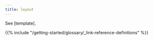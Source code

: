 ```yaml
---
title: layout
---
```


See [template].

{{% include "/getting-started/glossary/_link-reference-definitions" %}}
